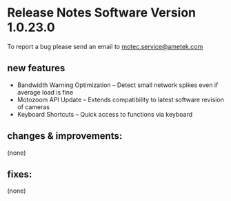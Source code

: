 Release Notes Software Version 1.0.23.0
=========================================

To report a bug please send an email to motec.service@ametek.com

new features
------------
- Bandwidth Warning Optimization – Detect small network spikes even if average load is fine
- Motozoom API Update – Extends compatibility to latest software revision of cameras
- Keyboard Shortcuts – Quick access to functions via keyboard

changes & improvements: 
-----------------------

(none)

fixes: 
------

(none)
